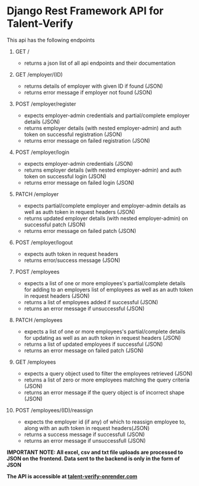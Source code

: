 # Django Rest Framework API for Talent-Verify

This api has the following endpoints

1. GET /

   -  returns a json list of all api endpoints and their documentation

2. GET /employer/(ID)

   -  returns details of employer with given ID if found (JSON)
   -  returns error message if employer not found (JSON)

3. POST /employer/register

   -  expects employer-admin credentials and partial/complete employer details (JSON)
   -  returns employer details (with nested employer-admin) and auth token on successful registration (JSON)
   -  returns error message on failed registration (JSON)

4. POST /employer/login

   -  expects employer-admin credentials (JSON)
   -  returns employer details (with nested employer-admin) and auth token on successful login (JSON)
   -  returns error message on failed login (JSON)

5. PATCH /employer

   -  expects partial/complete employer and employer-admin details as well as auth token in request headers (JSON)
   -  returns updated employer details (with nested employer-admin) on successful patch (JSON)
   -  returns error message on failed patch (JSON)

6. POST /employer/logout

   -  expects auth token in request headers
   -  returns error/success message (JSON)

7. POST /employees

   -  expects a list of one or more employees's partial/complete details for adding to an employers list of employees as well as an auth token in request headers (JSON)
   -  returns a list of employees added if successful (JSON)
   -  returns an error message if unsuccessful (JSON)

8. PATCH /employees

   -  expects a list of one or more employees's partial/complete details for updating as well as an auth token in request headers (JSON)
   -  returns a list of updated employees if successful (JSON)
   -  returns an error message on failed patch (JSON)

9. GET /employees

   -  expects a query object used to filter the employees retrieved (JSON)
   -  returns a list of zero or more employees matching the query criteria (JSON)
   -  returns an error message if the query object is of incorrect shape (JSON)

10.   POST /employees/(ID)/reassign

      -  expects the employer id (if any) of which to reassign employee to, along with an auth token in request headers(JSON)
      -  returns a success message if successfull (JSON)
      -  returns an error message if unsuccessfull (JSON)

<strong>IMPORTANT NOTE: All excel, csv and txt file uploads are processed to JSON on the frontend. Data sent to the backend is only in the form of JSON<strong>

The API is accessible at [talent-verify-onrender.com](https://talent-verify-onrender.com)
